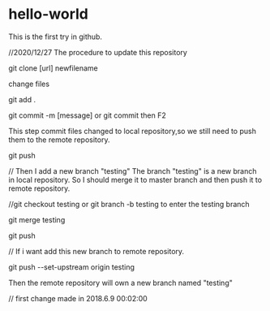 # hello-world
This is the first try in github.

//2020/12/27  The procedure to update this repository

git clone [url] newfilename

change files

git add .

git commit -m [message]
or git commit then F2

This step commit files changed to local repository,so we still need to push them to the remote repository.

git push


// Then I add a new branch "testing"
The branch "testing" is a new branch in local repository.
So I should merge it to master branch and then push it to remote repository.

//git checkout testing or git branch -b testing to enter the testing branch

git merge testing

git push

// If i want add this new branch to remote repository.

git push --set-upstream origin testing

Then the remote repository will own a new branch named "testing"




// first change made in 2018.6.9 00:02:00
